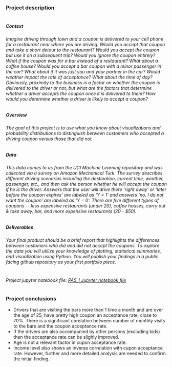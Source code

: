 ### Project description
#
##### Context
###### Imagine driving through town and a coupon is delivered to your cell phone for a restaurant near where you are driving. Would you accept that coupon and take a short detour to the restaurant? Would you accept the coupon but use it on a subsequent trip? Would you ignore the coupon entirely? What if the coupon was for a bar instead of a restaurant? What about a coffee house? Would you accept a bar coupon with a minor passenger in the car? What about if it was just you and your partner in the car? Would weather impact the rate of acceptance? What about the time of day? Obviously, proximity to the business is a factor on whether the coupon is delivered to the driver or not, but what are the factors that determine whether a driver accepts the coupon once it is delivered to them? How would you determine whether a driver is likely to accept a coupon?
##### Overview
###### The goal of this project is to use what you know about visualizations and probability distributions to distinguish between customers who accepted a driving coupon versus those that did not.
##### Data
###### This data comes to us from the UCI Machine Learning repository and was collected via a survey on Amazon Mechanical Turk. The survey describes different driving scenarios including the destination, current time, weather, passenger, etc., and then ask the person whether he will accept the coupon if he is the driver. Answers that the user will drive there ‘right away’ or ‘later before the coupon expires’ are labeled as ‘Y = 1’ and answers ‘no, I do not want the coupon’ are labeled as ‘Y = 0’. There are five different types of coupons -- less expensive restaurants (under 20), coffee houses, carry out & take away, bar, and more expensive restaurants (20 - $50).
##### Deliverables
###### Your final product should be a brief report that highlights the differences between customers who did and did not accept the coupons. To explore the data you will utilize your knowledge of plotting, statistical summaries, and visualization using Python. You will publish your findings in a public facing github repository as your first portfolio piece.
#
###### Project jupyter notebook file: [PA5_1 Jupyter notebook file](PA5_1/blob/main/PA5_1.ipynb)
#
### Project conclusions
* Drivers that are visiting the bars more than 1 time a month and are over the age of 25, have pretty high coupon an acceptance rate, close to 70%. There is a significant corelation between number of monthly visits to the bars and the coupon acceptance rate.
* If the drivers are also accompanied by other persons (excluding kids) then the acceptance rate can be slighly improved.
* Age is not a relevant factor in cupon acceptance rate.
* Income level also shows an inverse correlation with cupon acceptance rate. However, further and more detailed analysis are needed to confirm the initial finding.
#
